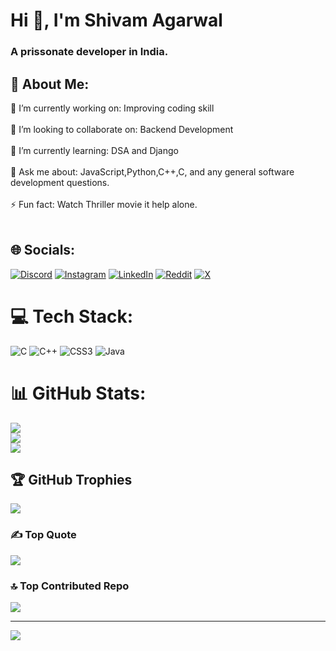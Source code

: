 <h1>Hi 👋, I'm Shivam Agarwal</h1>
<h3>A prissonate developer in India.</h3> 

## 💫 About Me:
🔭 I’m currently working on: Improving coding skill<br><br>👯 I’m looking to collaborate on: Backend Development<br><br>🌱 I’m currently learning: DSA and Django<br><br>💬 Ask me about: JavaScript,Python,C++,C, and any general software development questions.<br><br>⚡ Fun fact: Watch Thriller movie it help alone.<br><br>


## 🌐 Socials:
[![Discord](https://img.shields.io/badge/Discord-%237289DA.svg?logo=discord&logoColor=white)](https://discord.gg/https://discord.gg/yGewaara) [![Instagram](https://img.shields.io/badge/Instagram-%23E4405F.svg?logo=Instagram&logoColor=white)](https://instagram.com/shivam_agarwal_711) [![LinkedIn](https://img.shields.io/badge/LinkedIn-%230077B5.svg?logo=linkedin&logoColor=white)](https://linkedin.com/in/shivam-agarwal-3868152ba) [![Reddit](https://img.shields.io/badge/Reddit-%23FF4500.svg?logo=Reddit&logoColor=white)](https://reddit.com/user/u/Aggravating_Age_1918) [![X](https://img.shields.io/badge/X-black.svg?logo=X&logoColor=white)](https://x.com/shivam___001) 

# 💻 Tech Stack:
![C](https://img.shields.io/badge/c-%2300599C.svg?style=for-the-badge&logo=c&logoColor=white) ![C++](https://img.shields.io/badge/c++-%2300599C.svg?style=for-the-badge&logo=c%2B%2B&logoColor=white) ![CSS3](https://img.shields.io/badge/css3-%231572B6.svg?style=for-the-badge&logo=css3&logoColor=white) ![Java](https://img.shields.io/badge/java-%23ED8B00.svg?style=for-the-badge&logo=openjdk&logoColor=white)
# 📊 GitHub Stats:
![](https://github-readme-stats.vercel.app/api?username=hackers470&theme=dark&hide_border=false&include_all_commits=false&count_private=false)<br/>
![](https://github-readme-streak-stats.herokuapp.com/?user=hackers470&theme=dark&hide_border=false)<br/>
![](https://github-readme-stats.vercel.app/api/top-langs/?username=hackers470&theme=dark&hide_border=false&include_all_commits=false&count_private=false&layout=compact)

## 🏆 GitHub Trophies
![](https://github-profile-trophy.vercel.app/?username=hackers470&theme=radical&no-frame=false&no-bg=true&margin-w=4)

### ✍️ Top Quote
![](https://quotes-github-readme.vercel.app/api?type=horizontal&theme=radical)

### 🔝 Top Contributed Repo
![](https://github-contributor-stats.vercel.app/api?username=hackers470&limit=5&theme=dark&combine_all_yearly_contributions=true)

---
[![](https://visitcount.itsvg.in/api?id=hackers470&label=Profile%20Views&color=0&icon=1&pretty=true)](https://visitcount.itsvg.in)

<!-- Proudly created with GPRM ( https://gprm.itsvg.in ) -->
